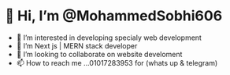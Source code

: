 #  👋 Hi, I’m @MohammedSobhi606
- 👀 I’m interested in developing specialy web development
- 🌱 I’m Next js | MERN stack developer
- 💞️ I’m looking to collaborate on website develoment 
- 📫 How to reach me ...01017283953 for (whats up & telegram)
